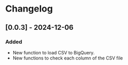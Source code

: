 # Changelog

## [0.0.3] - 2024-12-06
### Added
- New function to load CSV to BigQuery.
- New functions to check each column of the CSV file

